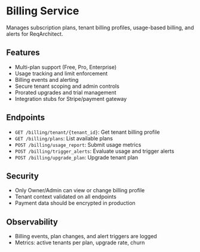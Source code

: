 # Billing Service

Manages subscription plans, tenant billing profiles, usage-based billing, and alerts for ReqArchitect.

## Features
- Multi-plan support (Free, Pro, Enterprise)
- Usage tracking and limit enforcement
- Billing events and alerting
- Secure tenant scoping and admin controls
- Prorated upgrades and trial management
- Integration stubs for Stripe/payment gateway

## Endpoints
- `GET /billing/tenant/{tenant_id}`: Get tenant billing profile
- `GET /billing/plans`: List available plans
- `POST /billing/usage_report`: Submit usage metrics
- `POST /billing/trigger_alerts`: Evaluate usage and trigger alerts
- `POST /billing/upgrade_plan`: Upgrade tenant plan

## Security
- Only Owner/Admin can view or change billing profile
- Tenant context validated on all endpoints
- Payment data should be encrypted in production

## Observability
- Billing events, plan changes, and alert triggers are logged
- Metrics: active tenants per plan, upgrade rate, churn
